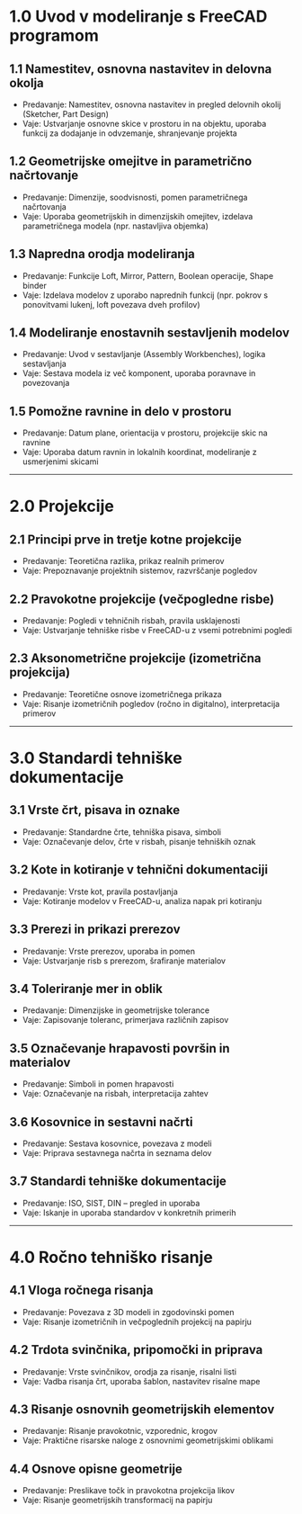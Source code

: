 # 1.0 Uvod v modeliranje s FreeCAD programom

## 1.1 Namestitev, osnovna nastavitev in delovna okolja

* Predavanje: Namestitev, osnovna nastavitev in pregled delovnih okolij (Sketcher, Part Design)
* Vaje: Ustvarjanje osnovne skice v prostoru in na objektu, uporaba funkcij za dodajanje in odvzemanje, shranjevanje projekta

## 1.2 Geometrijske omejitve in parametrično načrtovanje

* Predavanje: Dimenzije, soodvisnosti, pomen parametričnega načrtovanja
* Vaje: Uporaba geometrijskih in dimenzijskih omejitev, izdelava parametričnega modela (npr. nastavljiva objemka)

## 1.3 Napredna orodja modeliranja

* Predavanje: Funkcije Loft, Mirror, Pattern, Boolean operacije, Shape binder
* Vaje: Izdelava modelov z uporabo naprednih funkcij (npr. pokrov s ponovitvami lukenj, loft povezava dveh profilov)

## 1.4 Modeliranje enostavnih sestavljenih modelov

* Predavanje: Uvod v sestavljanje (Assembly Workbenches), logika sestavljanja
* Vaje: Sestava modela iz več komponent, uporaba poravnave in povezovanja

## 1.5 Pomožne ravnine in delo v prostoru

* Predavanje: Datum plane, orientacija v prostoru, projekcije skic na ravnine
* Vaje: Uporaba datum ravnin in lokalnih koordinat, modeliranje z usmerjenimi skicami

---

# 2.0 Projekcije

## 2.1 Principi prve in tretje kotne projekcije

* Predavanje: Teoretična razlika, prikaz realnih primerov
* Vaje: Prepoznavanje projektnih sistemov, razvrščanje pogledov

## 2.2 Pravokotne projekcije (večpogledne risbe)

* Predavanje: Pogledi v tehničnih risbah, pravila usklajenosti
* Vaje: Ustvarjanje tehniške risbe v FreeCAD-u z vsemi potrebnimi pogledi

## 2.3 Aksonometrične projekcije (izometrična projekcija)

* Predavanje: Teoretične osnove izometričnega prikaza
* Vaje: Risanje izometričnih pogledov (ročno in digitalno), interpretacija primerov

---

# 3.0 Standardi tehniške dokumentacije

## 3.1 Vrste črt, pisava in oznake

* Predavanje: Standardne črte, tehniška pisava, simboli
* Vaje: Označevanje delov, črte v risbah, pisanje tehniških oznak

## 3.2 Kote in kotiranje v tehnični dokumentaciji

* Predavanje: Vrste kot, pravila postavljanja
* Vaje: Kotiranje modelov v FreeCAD-u, analiza napak pri kotiranju

## 3.3 Prerezi in prikazi prerezov

* Predavanje: Vrste prerezov, uporaba in pomen
* Vaje: Ustvarjanje risb s prerezom, šrafiranje materialov

## 3.4 Toleriranje mer in oblik

* Predavanje: Dimenzijske in geometrijske tolerance
* Vaje: Zapisovanje toleranc, primerjava različnih zapisov

## 3.5 Označevanje hrapavosti površin in materialov

* Predavanje: Simboli in pomen hrapavosti
* Vaje: Označevanje na risbah, interpretacija zahtev

## 3.6 Kosovnice in sestavni načrti

* Predavanje: Sestava kosovnice, povezava z modeli
* Vaje: Priprava sestavnega načrta in seznama delov

## 3.7 Standardi tehniške dokumentacije

* Predavanje: ISO, SIST, DIN – pregled in uporaba
* Vaje: Iskanje in uporaba standardov v konkretnih primerih

---

# 4.0 Ročno tehniško risanje

## 4.1 Vloga ročnega risanja

* Predavanje: Povezava z 3D modeli in zgodovinski pomen
* Vaje: Risanje izometričnih in večpoglednih projekcij na papirju

## 4.2 Trdota svinčnika, pripomočki in priprava

* Predavanje: Vrste svinčnikov, orodja za risanje, risalni listi
* Vaje: Vadba risanja črt, uporaba šablon, nastavitev risalne mape

## 4.3 Risanje osnovnih geometrijskih elementov

* Predavanje: Risanje pravokotnic, vzporednic, krogov
* Vaje: Praktične risarske naloge z osnovnimi geometrijskimi oblikami

## 4.4 Osnove opisne geometrije

* Predavanje: Preslikave točk in pravokotna projekcija likov
* Vaje: Risanje geometrijskih transformacij na papirju

